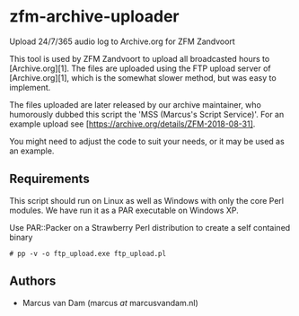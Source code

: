 # zfm-archive-uploader
Upload 24/7/365 audio log to Archive.org for ZFM Zandvoort

This tool is used by ZFM Zandvoort to upload all broadcasted hours to [Archive.org][1]. The files are uploaded using the FTP upload server of [Archive.org][1], which is the somewhat slower method, but was easy to implement.

The files uploaded are later released by our archive maintainer, who humorously dubbed this script the 'MSS (Marcus's Script Service)'. For an example upload see [https://archive.org/details/ZFM-2018-08-31].

You might need to adjust the code to suit your needs, or it may be used as an example.

## Requirements

This script should run on Linux as well as Windows with only the core Perl modules. We have run it as a PAR executable on Windows XP.

Use PAR::Packer on a Strawberry Perl distribution to create a self contained binary
```
# pp -v -o ftp_upload.exe ftp_upload.pl
```

## Authors

- Marcus van Dam (marcus _at_ marcusvandam.nl)
